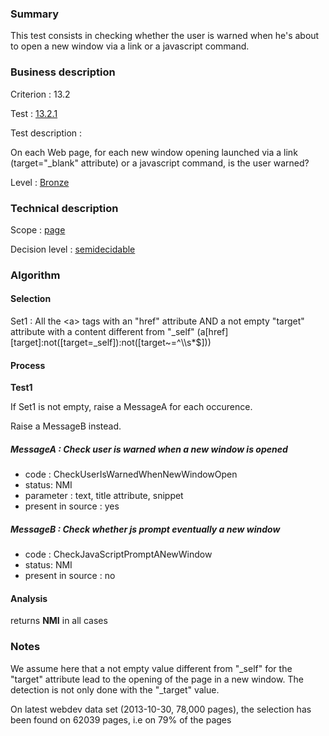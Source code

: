 ### Summary

This test consists in checking whether the user is warned when he's
about to open a new window via a link or a javascript command.

### Business description

Criterion : 13.2

Test : [13.2.1](http://accessiweb.org/index.php/accessiweb-22-english-version.html#test-13-2-1)

Test description :

On each Web page, for each new window opening launched via a link
(target="\_blank" attribute) or a javascript command, is the user
warned?

Level : [Bronze](/en/category/rules-design/accessiweb-11/level/bronze)

### Technical description

Scope : [page](/en/category/rules-design/accessiweb-11/scope/page)

Decision level :
[semidecidable](/en/category/rules-design/accessiweb-11/decision-level/semidecidable)

### Algorithm

#### Selection

Set1 : All the <a\> tags with an "href" attribute AND a not empty
"target" attribute with a content different from "\_self"
(a[href][target]:not([target=\_self]):not([target\~=\^\\\\s\*$]))

#### Process

**Test1**

If Set1 is not empty, raise a MessageA for each occurence.

Raise a MessageB instead.

##### MessageA : Check user is warned when a new window is opened

-   code : CheckUserIsWarnedWhenNewWindowOpen
-   status: NMI
-   parameter : text, title attribute, snippet
-   present in source : yes

##### MessageB : Check whether js prompt eventually a new window

-   code : CheckJavaScriptPromptANewWindow
-   status: NMI
-   present in source : no

#### Analysis

returns **NMI** in all cases

### Notes

We assume here that a not empty value different from "\_self" for the
"target" attribute lead to the opening of the page in a new window. The
detection is not only done with the "\_target" value.

On latest webdev data set (2013-10-30, 78,000 pages), the selection has
been found on 62039 pages, i.e on 79% of the pages
